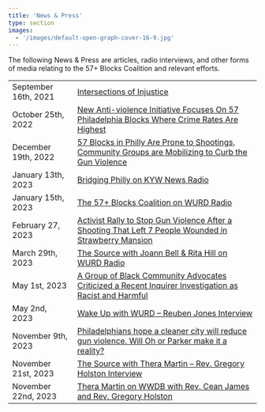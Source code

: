 ```yaml
---
title: 'News & Press'
type: section
images:
  - '/images/default-open-graph-cover-16-9.jpg'
---
```


The following News & Press are articles, radio interviews, and other forms of
media relating to the 57+ Blocks Coalition and relevant efforts.

<div class='js-anchor-target-blank'>

|     |   |
|---------|------|
|September 16th, 2021| [Intersections of Injustice][inquirer-20210916]
|October 25th, 2022| [New Anti-violence Initiative Focuses On 57 Philadelphia Blocks Where Crime Rates Are Highest][fox29-20221025-web]
|December 19th, 2022| [57 Blocks in Philly Are Prone to Shootings, Community Groups are Mobilizing to Curb the Gun Violence][whyy-20221219]
|January 13th, 2023 | [Bridging Philly on KYW News Radio][kyw-newsradio-20230113]
|January 15th, 2023 | [The 57+ Blocks Coalition on WURD Radio][wurd-20230115]
|February 27, 2023 | [Activist Rally to Stop Gun Violence After a Shooting That Left 7 People Wounded in Strawberry Mansion][inquirer-20230227]
|March 29th, 2023 | [The Source with Joann Bell & Rita Hill on WURD Radio][wurd-20230329]
|May 1st, 2023 | [A Group of Black Community Advocates Criticized a Recent Inquirer Investigation as Racist and Harmful][inquirer-20230501]
|May 2nd, 2023 | [Wake Up with WURD – Reuben Jones Interview][wurd-20230502]
|November 9th, 2023| [Philadelphians hope a cleaner city will reduce gun violence. Will Oh or Parker make it a reality?][whyy-20231109]
|November 21st, 2023| [The Source with Thera Martin – Rev. Gregory Holston Interview][wurd-20231121]
|November 22nd, 2023| [Thera Martin on WWDB with Rev. Cean James and Rev. Gregory Holston][wwdb-20231122]

</div>


[wurd-20230329]: https://soundcloud.com/onwurd/the-source-w-joann-bell-rita-hall-school-district-building-live-broadcast-32923
[inquirer-20230227]: https://www.inquirer.com/news/philadelphia/strawberry-mansion-shooting-gun-violence-rally-20230227.html
[wurd-20230115]: https://soundcloud.com/onwurd/ecowurd-11323-57-blocks-initiative
[kyw-newsradio-20230113]: https://www.audacy.com/podcasts/bridging-philly-8495
[whyy-20221219]: https://whyy.org/articles/57-blocks-philly-gun-violence/
[fox29-20221025-video]: https://www.youtube.com/watch?v=8EGpWUSR7zM
[fox29-20221025-web]: https://www.fox29.com/news/new-anti-violence-initiative-focuses-on-57-blocks-where-crime-rates-are-highest
[inquirer-20210916]: https://www.inquirer.com/news/a/philadelphia-shootings-homicides-redlining-kensington-20210916.html
[inquirer-20230501]: https://www.inquirer.com/news/philadelphia-antiviolence-grant-money-criticism-black-advocates-20230501.html
[wurd-20230502]: https://soundcloud.com/onwurd/wake-up-with-wurd-522023-reuben-jones
[whyy-20231109]: https://whyy.org/articles/philadelphia-mayor-election-gun-violence-prevention-blight-cherelle-parker-david-oh/
[wurd-20231121]: https://www.facebook.com/ForWURD/videos/810403520775205/?vh=e&mibextid=K8Wfd
[wwdb-20231122]: https://www.facebook.com/100063602257260/videos/allegheny-west/727275035457772/
